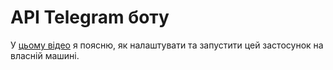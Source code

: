 # API Telegram боту

У [цьому відео](https://streamable.com/3bwllz) я поясню, як налаштувати та запустити цей застосунок на власній машині.